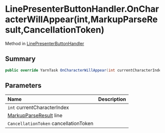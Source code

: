 # LinePresenterButtonHandler.OnCharacterWillAppear(int,MarkupParseResult,CancellationToken)

Method in [LinePresenterButtonHandler](/docs/api/csharp/yarn.unity.linepresenterbuttonhandler.md)

## Summary



```csharp
public override YarnTask OnCharacterWillAppear(int currentCharacterIndex, MarkupParseResult line, CancellationToken cancellationToken)
```

## Parameters

|Name|Description|
|:---|:---|
|`int` currentCharacterIndex||
|[MarkupParseResult](/docs/api/csharp/yarn.markup.markupparseresult.md) line||
|`CancellationToken` cancellationToken||

